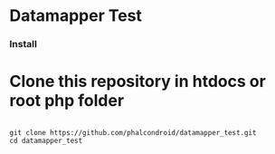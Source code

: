 # Datamapper Test

### Install

# Clone this repository in htdocs or root php folder

```

git clone https://github.com/phalcondroid/datamapper_test.git
cd datamapper_test

```
